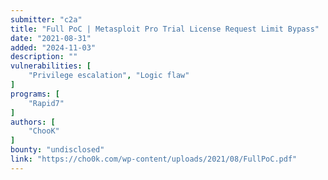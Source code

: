 ```yaml
---
submitter: "c2a"
title: "Full PoC | Metasploit Pro Trial License Request Limit Bypass"
date: "2021-08-31"
added: "2024-11-03"
description: ""
vulnerabilities: [
    "Privilege escalation", "Logic flaw"
]
programs: [
    "Rapid7"
]
authors: [
    "ChooK"
]
bounty: "undisclosed"
link: "https://cho0k.com/wp-content/uploads/2021/08/FullPoC.pdf"
---
```




